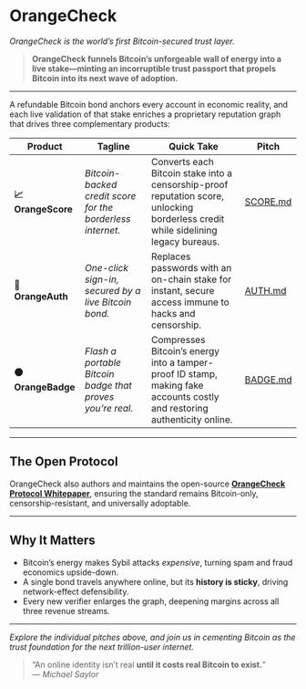 # OrangeCheck
_OrangeCheck is the world’s first Bitcoin-secured trust layer._

> **OrangeCheck funnels Bitcoin’s unforgeable wall of energy into a live stake—minting an incorruptible trust passport that propels Bitcoin into its next wave of adoption.**

---

A refundable Bitcoin bond anchors every account in economic reality, and each live validation of that stake enriches a proprietary reputation graph that drives three complementary products:

| Product | Tagline | Quick Take | Pitch |
|---------|---------|------------|-------|
| **📈 OrangeScore** | *Bitcoin-backed credit score for the borderless internet.* | Converts each Bitcoin stake into a censorship-proof reputation score, unlocking borderless credit while sidelining legacy bureaus. | [SCORE.md](./01_SCORE.md) |
| **🔑 OrangeAuth** | *One-click sign-in, secured by a live Bitcoin bond.* | Replaces passwords with an on-chain stake for instant, secure access immune to hacks and censorship. | [AUTH.md](./02_AUTH.md) |
| **🟠 OrangeBadge** | *Flash a portable Bitcoin badge that proves you’re real.* | Compresses Bitcoin’s energy into a tamper-proof ID stamp, making fake accounts costly and restoring authenticity online. | [BADGE.md](./03_BADGE.md) |

---

## The Open Protocol

OrangeCheck also authors and maintains the open-source **[OrangeCheck Protocol Whitepaper](https://github.com/orangecheck/oc-whitepaper)**, ensuring the standard remains Bitcoin-only, censorship-resistant, and universally adoptable.

---

## Why It Matters

* Bitcoin’s energy makes Sybil attacks *expensive*, turning spam and fraud economics upside-down.  
* A single bond travels anywhere online, but its **history is sticky**, driving network-effect defensibility.  
* Every new verifier enlarges the graph, deepening margins across all three revenue streams.

---

*_Explore the individual pitches above, and join us in cementing Bitcoin as the trust foundation for the next trillion-user internet._*

> “An online identity isn’t real **until it costs real Bitcoin to exist.**”  
> — *Michael Saylor*
